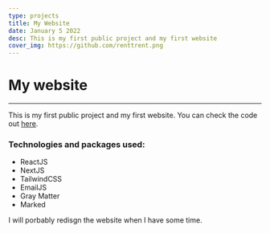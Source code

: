 ```yaml
---
type: projects
title: My Website
date: January 5 2022
desc: This is my first public project and my first website
cover_img: https://github.com/renttrent.png
---
```


# My website
------
This is my first public project and my first website.
You can check the code out [here](https://github.com/renttrent/devblog).

### Technologies and packages used:

- ReactJS
- NextJS
- TailwindCSS
- EmailJS
- Gray Matter
- Marked

I will porbably redisgn the website when I have some time.